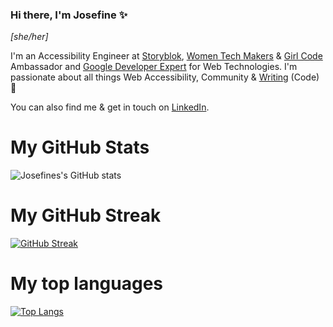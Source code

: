 ### Hi there, I'm Josefine ✨

_[she/her]_

I'm an Accessibility Engineer at [Storyblok](https://www.storyblok.com/), [Women Tech Makers](https://developers.google.com/womentechmakers) &  [Girl Code](https://www.girl-code.co.uk/) Ambassador and [Google Developer Expert](https://developers.google.com/community/experts) for Web Technologies. I'm passionate about all things Web Accessibility, Community & [Writing](https://dev.to/josefine) (Code) 🎉  

You can also find me & get in touch on [LinkedIn](https://www.linkedin.com/in/j-schaefer/). 

# My GitHub Stats
![Josefines's GitHub stats](https://github-readme-stats.vercel.app/api?username=josefineschaefer)

# My GitHub Streak
[![GitHub Streak](https://github-readme-streak-stats-one-ebon.vercel.app?user=josefineschaefer&date_format=M%20j%5B%2C%20Y%5D&exclude_days=Sun%2CSat)](https://git.io/streak-stats)

# My top languages
[![Top Langs](https://github-readme-stats.vercel.app/api/top-langs/?username=josefineschaefer)](https://github.com/schabibi1/github-readme-stats)


